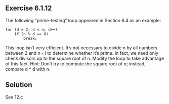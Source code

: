 ## Exercise 6.1.12
The following "prime-testing” loop appeared in Section 6.4 as an example:

```
for (d = 2; d < n; d++) 
    if (n % d == 0) 
        break;
```

This loop isn’t very efficient. It’s not necessary to divide n by all numbers between 2 and n - I to determine whether it’s prime. In fact, we need only check divisors up to the square root of n. Modify the loop to take advantage of this fact. Hint: Don’t try to compute the square root of n; instead, compare d * d with n.

## Solution
See 12.c

